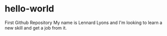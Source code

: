 # hello-world
First Github Repository 
My name is Lennard Lyons and I'm looking to learn a new skill and get a job from it.
